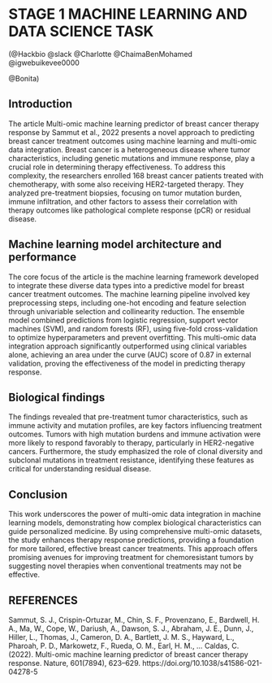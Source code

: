 # **STAGE 1 MACHINE LEARNING AND DATA SCIENCE TASK**

(@Hackbio @slack @Charlotte @ChaimaBenMohamed @igwebuikevee0000

@Bonita)

## **Introduction**

The article Multi-omic machine learning predictor of breast cancer therapy response by Sammut et al., 2022 presents a novel approach to predicting breast cancer treatment outcomes using machine learning and multi-omic data integration. Breast cancer is a heterogeneous disease where tumor characteristics, including genetic mutations and immune response, play a crucial role in determining therapy effectiveness. To address this complexity, the researchers enrolled 168 breast cancer patients treated with chemotherapy, with some also receiving HER2-targeted therapy. They analyzed pre-treatment biopsies, focusing on tumor mutation burden, immune infiltration, and other factors to assess their correlation with therapy outcomes like pathological complete response (pCR) or residual disease.

## **Machine learning model architecture and performance**

The core focus of the article is the machine learning framework developed to integrate these diverse data types into a predictive model for breast cancer treatment outcomes. The machine learning pipeline involved key preprocessing steps, including one-hot encoding and feature selection through univariable selection and collinearity reduction. The ensemble model combined predictions from logistic regression, support vector machines (SVM), and random forests (RF), using five-fold cross-validation to optimize hyperparameters and prevent overfitting. This multi-omic data integration approach significantly outperformed using clinical variables alone, achieving an area under the curve (AUC) score of 0.87 in external validation, proving the effectiveness of the model in predicting therapy response.

## **Biological findings**

The findings revealed that pre-treatment tumor characteristics, such as immune activity and mutation profiles, are key factors influencing treatment outcomes. Tumors with high mutation burdens and immune activation were more likely to respond favorably to therapy, particularly in HER2-negative cancers. Furthermore, the study emphasized the role of clonal diversity and subclonal mutations in treatment resistance, identifying these features as critical for understanding residual disease.

## **Conclusion**

This work underscores the power of multi-omic data integration in machine learning models, demonstrating how complex biological characteristics can guide personalized medicine. By using comprehensive multi-omic datasets, the study enhances therapy response predictions, providing a foundation for more tailored, effective breast cancer treatments. This approach offers promising avenues for improving treatment for chemoresistant tumors by suggesting novel therapies when conventional treatments may not be effective.

## **REFERENCES**

Sammut, S. J., Crispin-Ortuzar, M., Chin, S. F., Provenzano, E., Bardwell, H. A., Ma, W., Cope, W., Dariush, A., Dawson, S. J., Abraham, J. E., Dunn, J., Hiller, L., Thomas, J., Cameron, D. A., Bartlett, J. M. S., Hayward, L., Pharoah, P. D., Markowetz, F., Rueda, O. M., Earl, H. M., … Caldas, C. (2022). Multi-omic machine learning predictor of breast cancer therapy response. Nature, 601(7894), 623–629. https\://doi.org/10.1038/s41586-021-04278-5

